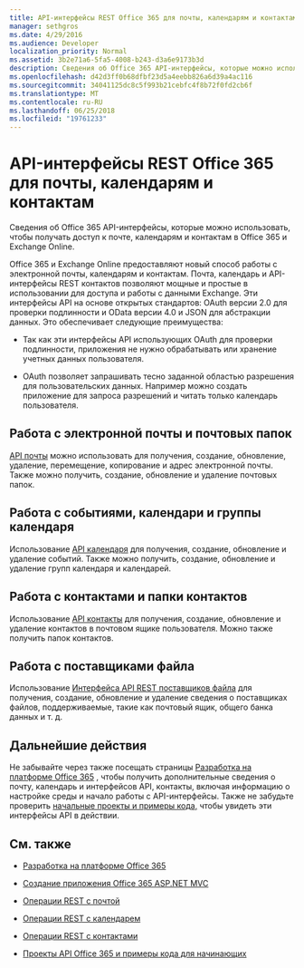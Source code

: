 ```yaml
---
title: API-интерфейсы REST Office 365 для почты, календарям и контактам
manager: sethgros
ms.date: 4/29/2016
ms.audience: Developer
localization_priority: Normal
ms.assetid: 3b2e71a6-5fa5-4008-b243-d3a6e9173b3d
description: Сведения об Office 365 API-интерфейсы, которые можно использовать, чтобы получать доступ к почте, календарям и контактам в Office 365 и Exchange Online.
ms.openlocfilehash: d42d3ff0b68dfbf23d5a4eebb826a6d39a4ac116
ms.sourcegitcommit: 34041125dc8c5f993b21cebfc4f8b72f0fd2cb6f
ms.translationtype: MT
ms.contentlocale: ru-RU
ms.lasthandoff: 06/25/2018
ms.locfileid: "19761233"
---
```

# <a name="office-365-rest-apis-for-mail-calendars-and-contacts"></a>API-интерфейсы REST Office 365 для почты, календарям и контактам

Сведения об Office 365 API-интерфейсы, которые можно использовать, чтобы получать доступ к почте, календарям и контактам в Office 365 и Exchange Online.
  
Office 365 и Exchange Online предоставляют новый способ работы с электронной почты, календарям и контактам. Почта, календарь и API-интерфейсы REST контактов позволяют мощные и простые в использовании для доступа и работы с данными Exchange. Эти интерфейсы API на основе открытых стандартов: OAuth версии 2.0 для проверки подлинности и OData версии 4.0 и JSON для абстракции данных. Это обеспечивает следующие преимущества:
  
- Так как эти интерфейсы API использующих OAuth для проверки подлинности, приложения не нужно обрабатывать или хранение учетных данных пользователя.
    
- OAuth позволяет запрашивать тесно заданной областью разрешения для пользовательских данных. Например можно создать приложение для запроса разрешений и читать только календарь пользователя.
    
## <a name="work-with-email-and-mail-folders"></a>Работа с электронной почты и почтовых папок

[API почты](http://msdn.microsoft.com/office/office365/api/mail-rest-operations%28Office.15%29.aspx) можно использовать для получения, создание, обновление, удаление, перемещение, копирование и адрес электронной почты. Также можно получить, создание, обновление и удаление почтовых папок. 
  
## <a name="work-with-events-calendars-and-calendar-groups"></a>Работа с событиями, календари и группы календаря

Использование [API календаря](http://msdn.microsoft.com/office/office365/api/calendar-rest-operations%28Office.15%29.aspx) для получения, создание, обновление и удаление событий. Также можно получить, создание, обновление и удаление групп календаря и календарей. 
  
## <a name="work-with-contacts-and-contact-folders"></a>Работа с контактами и папки контактов

Использование [API контакты](http://msdn.microsoft.com/office/office365/api/contacts-rest-operations%28Office.15%29.aspx) для получения, создание, обновление и удаление контактов в почтовом ящике пользователя. Можно также получить папок контактов. 
  
## <a name="work-with-file-providers"></a>Работа с поставщиками файла

Использование [Интерфейса API REST поставщиков файла](http://msdn.microsoft.com/library/8bab5403-de68-4b49-ab19-9a6470f2a2ce%28Office.15%29.aspx) для получения, создание, обновление и удаление сведения о поставщиках файлов, поддерживаемые, такие как почтовый ящик, общего банка данных и т. д. 
  
## <a name="next-steps"></a>Дальнейшие действия

Не забывайте через также посещать страницы [Разработка на платформе Office 365](http://msdn.microsoft.com/office/office365/howto/platform-development-overview%28Office.15%29.aspx) , чтобы получить дополнительные сведения о почту, календарь и интерфейсов API, контакты, включая информацию о настройке среды и начало работы с API-интерфейсы. Также не забудьте проверить [начальные проекты и примеры кода,](http://msdn.microsoft.com/office/office365/howto/Starter-projects-and-code-samples%28Office.15%29.aspx) чтобы увидеть эти интерфейсы API в действии. 
  
## <a name="see-also"></a>См. также


- [Разработка на платформе Office 365](http://msdn.microsoft.com/office/office365/howto/platform-development-overview%28Office.15%29.aspx)
    
- [Создание приложения Office 365 ASP.NET MVC](http://msdn.microsoft.com/office/office365/howto/Build-your-first-ASPNET-MVC-app%28Office.15%29.aspx)
    
- [Операции REST с почтой](http://msdn.microsoft.com/office/office365/api/mail-rest-operations%28Office.15%29.aspx)
    
- [Операции REST с календарем](http://msdn.microsoft.com/office/office365/api/calendar-rest-operations%28Office.15%29.aspx)
    
- [Операции REST с контактами](http://msdn.microsoft.com/office/office365/api/contacts-rest-operations%28Office.15%29.aspx)
    
- [Проекты API Office 365 и примеры кода для начинающих](http://msdn.microsoft.com/office/office365/howto/Starter-projects-and-code-samples%28Office.15%29.aspx)
    

